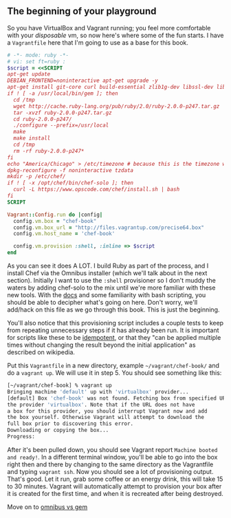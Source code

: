 The beginning of your playground
-------------------------------

So you have VirtualBox and Vagrant running; you feel more comfortable with your _disposable_ vm, so now here's where some of the fun starts.  I have a `Vagrantfile` here that I'm going to use as a base for this book.
```ruby
# -*- mode: ruby -*-
# vi: set ft=ruby :
$script = <<SCRIPT
apt-get update
DEBIAN_FRONTEND=noninteractive apt-get upgrade -y
apt-get install git-core curl build-essential zlib1g-dev libssl-dev libreadline6-dev libyaml-dev -y
if ! [ -a /usr/local/bin/gem ]; then
  cd /tmp
  wget http://cache.ruby-lang.org/pub/ruby/2.0/ruby-2.0.0-p247.tar.gz
  tar -xvzf ruby-2.0.0-p247.tar.gz
  cd ruby-2.0.0-p247/
  ./configure --prefix=/usr/local
  make
  make install
  cd /tmp
  rm -rf ruby-2.0.0-p247*
fi
echo "America/Chicago" > /etc/timezone # because this is the timezone where I live ;)
dpkg-reconfigure -f noninteractive tzdata
mkdir -p /etc/chef/
if ! [ -x /opt/chef/bin/chef-solo ]; then
  curl -L https://www.opscode.com/chef/install.sh | bash
fi
SCRIPT

Vagrant::Config.run do |config|
  config.vm.box = "chef-book"
  config.vm.box_url = "http://files.vagrantup.com/precise64.box"
  config.vm.host_name = 'chef-book'

  config.vm.provision :shell, :inline => $script
end
```

As you can see it does A LOT. I build Ruby as part of the process, and I install Chef via the Omnibus installer (which we'll talk about in the next section). Initially I want to use the `:shell` provisioner so I don't muddy the waters by adding chef-solo to the mix until we're more familiar with these new tools. With the [docs](http://docs.vagrantup.com/v2/) and some familiarity with bash scripting, you should be able to decipher what's going on here. Don't worry, we'll add/hack on this file as we go through this book. This is just the beginning.

You'll also notice that this provisioning script includes a couple tests to keep from repeating unnecessary steps if it has already been run.  It is important for scripts like these to be [idempotent](http://en.wikipedia.org/wiki/Idempotence), or that they "can be applied multiple times without changing the result beyond the initial application" as described on wikipedia.

Put this `Vagrantfile` in a new directory, example `~/vagrant/chef-book/` and do a `vagrant up`. We will use it in step 5. You should see something like this:
```bash
[~/vagrant/chef-book] % vagrant up
Bringing machine 'default' up with 'virtualbox' provider...
[default] Box 'chef-book' was not found. Fetching box from specified URL for
the provider 'virtualbox'. Note that if the URL does not have
a box for this provider, you should interrupt Vagrant now and add
the box yourself. Otherwise Vagrant will attempt to download the
full box prior to discovering this error.
Downloading or copying the box...
Progress:
```
After it's been pulled down, you should see Vagrant report `Machine booted and ready!`. In a different terminal window, you'll be able to go into the box right then and there by changing to the same directory as the Vagrantfile and typing `vagrant ssh`. Now you should see a lot of provisioning output. That's good. Let it run, grab some coffee or an energy drink, this will take 15 to 30 minutes. Vagrant will automatically attempt to provision your box after it is created for the first time, and when it is recreated after being destroyed.

Move on to [omnibus vs gem](04-omnibus-install-vs-gem-install.md)
